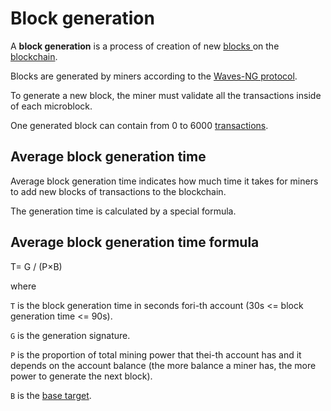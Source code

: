 # Block generation

A **block generation** is a process of creation of new [blocks ](/blockchain/block.md) on the [blockchain](/blockchain/blockchain.md).

Blocks are generated by miners according to the [Waves-NG protocol](/blockchain/waves-protocol/waves-ng-protocol.md).

To generate a new block, the miner must validate all the transactions inside of each microblock.

One generated block can contain from 0 to 6000 [transactions](/blockchain/transaction.md).

## Average block generation time

Average block generation time indicates how much time it takes for miners to add new blocks of transactions to the blockchain.

The generation time is calculated by a special formula.

## Average block generation time formula

T= G / (P×B)

where

`T` is the block generation time in seconds fori-th account (30s &lt;= block generation time &lt;= 90s).

`G` is the generation signature.

`P` is the proportion of total mining power that thei-th account has and it depends on the account balance (the more balance a miner has, the more power to generate the next block).

`B` is the [base target](/blockchain/block-generation/base-target.md).
